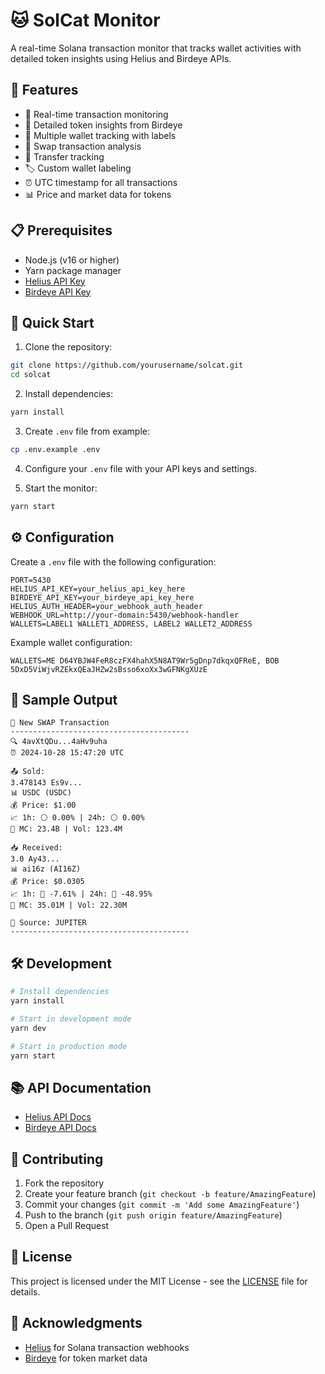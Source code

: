 # 🐱 SolCat Monitor

A real-time Solana transaction monitor that tracks wallet activities with detailed token insights using Helius and Birdeye APIs.

## 🌟 Features

- 🔄 Real-time transaction monitoring
- 💎 Detailed token insights from Birdeye
- 👛 Multiple wallet tracking with labels
- 💱 Swap transaction analysis
- 💸 Transfer tracking
- 🏷️ Custom wallet labeling
- ⏰ UTC timestamp for all transactions
- 📊 Price and market data for tokens

## 📋 Prerequisites

- Node.js (v16 or higher)
- Yarn package manager
- [Helius API Key](https://dev.helius.xyz/dashboard/app)
- [Birdeye API Key](https://birdeye.so/apis)

## 🚀 Quick Start

1. Clone the repository:
```bash
git clone https://github.com/yourusername/solcat.git
cd solcat
```

2. Install dependencies:
```bash
yarn install
```

3. Create `.env` file from example:
```bash
cp .env.example .env
```

4. Configure your `.env` file with your API keys and settings.

5. Start the monitor:
```bash
yarn start
```

## ⚙️ Configuration

Create a `.env` file with the following configuration:

```env
PORT=5430
HELIUS_API_KEY=your_helius_api_key_here
BIRDEYE_API_KEY=your_birdeye_api_key_here
HELIUS_AUTH_HEADER=your_webhook_auth_header
WEBHOOK_URL=http://your-domain:5430/webhook-handler
WALLETS=LABEL1 WALLET1_ADDRESS, LABEL2 WALLET2_ADDRESS
```

Example wallet configuration:
```env
WALLETS=ME D64YBJW4FeR8czFX4hahX5N8AT9Wr5gDnp7dkqxQFReE, BOB 5DxD5ViWjvRZEkxQEaJHZw2sBsso6xoXx3wGFNKgXUzE
```

## 📝 Sample Output

```
🔄 New SWAP Transaction
----------------------------------------
🔍 4avXtQDu...4aHv9uha
⏰ 2024-10-28 15:47:20 UTC

📤 Sold:
3.478143 Es9v...
📊 USDC (USDC)
💰 Price: $1.00
📈 1h: ⚪ 0.00% | 24h: ⚪ 0.00%
💎 MC: 23.4B | Vol: 123.4M

📥 Received:
3.0 Ay43...
📊 ai16z (AI16Z)
💰 Price: $0.0305
📈 1h: 🔴 -7.61% | 24h: 🔴 -48.95%
💎 MC: 35.01M | Vol: 22.30M

🏢 Source: JUPITER
----------------------------------------
```

## 🛠️ Development

```bash
# Install dependencies
yarn install

# Start in development mode
yarn dev

# Start in production mode
yarn start
```

## 📚 API Documentation

- [Helius API Docs](https://docs.helius.dev/)
- [Birdeye API Docs](https://docs.birdeye.so/)

## 🤝 Contributing

1. Fork the repository
2. Create your feature branch (`git checkout -b feature/AmazingFeature`)
3. Commit your changes (`git commit -m 'Add some AmazingFeature'`)
4. Push to the branch (`git push origin feature/AmazingFeature`)
5. Open a Pull Request

## 📜 License

This project is licensed under the MIT License - see the [LICENSE](LICENSE) file for details.

## 🙏 Acknowledgments

- [Helius](https://helius.dev/) for Solana transaction webhooks
- [Birdeye](https://birdeye.so/) for token market data
